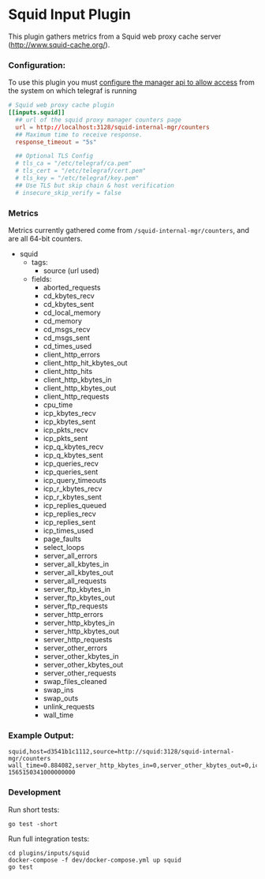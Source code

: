 # Squid Input Plugin

This plugin gathers metrics from a Squid web proxy cache server (http://www.squid-cache.org/).

### Configuration:

To use this plugin you must [configure the manager api to allow access](https://wiki.squid-cache.org/Features/CacheManager) from the system on which telegraf is running

```toml
# Squid web proxy cache plugin
[[inputs.squid]]
  ## url of the squid proxy manager counters page
  url = http://localhost:3128/squid-internal-mgr/counters
  ## Maximum time to receive response.
  response_timeout = "5s"

  ## Optional TLS Config
  # tls_ca = "/etc/telegraf/ca.pem"
  # tls_cert = "/etc/telegraf/cert.pem"
  # tls_key = "/etc/telegraf/key.pem"
  ## Use TLS but skip chain & host verification
  # insecure_skip_verify = false
```

### Metrics

Metrics currently gathered come from `/squid-internal-mgr/counters`, and are all 64-bit counters.

- squid
  - tags:
    - source (url used)      
  - fields:
    - aborted_requests
    - cd_kbytes_recv
    - cd_kbytes_sent
    - cd_local_memory
    - cd_memory
    - cd_msgs_recv
    - cd_msgs_sent
    - cd_times_used
    - client_http_errors
    - client_http_hit_kbytes_out
    - client_http_hits
    - client_http_kbytes_in
    - client_http_kbytes_out
    - client_http_requests
    - cpu_time
    - icp_kbytes_recv
    - icp_kbytes_sent
    - icp_pkts_recv
    - icp_pkts_sent
    - icp_q_kbytes_recv
    - icp_q_kbytes_sent
    - icp_queries_recv
    - icp_queries_sent
    - icp_query_timeouts
    - icp_r_kbytes_recv
    - icp_r_kbytes_sent
    - icp_replies_queued
    - icp_replies_recv
    - icp_replies_sent
    - icp_times_used
    - page_faults
    - select_loops
    - server_all_errors
    - server_all_kbytes_in
    - server_all_kbytes_out
    - server_all_requests
    - server_ftp_kbytes_in
    - server_ftp_kbytes_out
    - server_ftp_requests
    - server_http_errors
    - server_http_kbytes_in
    - server_http_kbytes_out
    - server_http_requests
    - server_other_errors
    - server_other_kbytes_in
    - server_other_kbytes_out
    - server_other_requests
    - swap_files_cleaned
    - swap_ins
    - swap_outs
    - unlink_requests
    - wall_time

### Example Output:

```
squid,host=d3541b1c1112,source=http://squid:3128/squid-internal-mgr/counters wall_time=0.884082,server_http_kbytes_in=0,server_other_kbytes_out=0,icp_kbytes_sent=0,icp_q_kbytes_recv=0,icp_r_kbytes_recv=0,cd_times_used=0,server_all_errors=0,server_other_requests=0,unlink_requests=0,swap_files_cleaned=0,cpu_time=0.056241,server_all_kbytes_out=0,server_http_requests=0,icp_replies_sent=0,icp_replies_queued=0,client_http_hit_kbytes_out=0,cd_msgs_recv=0,cd_kbytes_recv=0,server_other_errors=0,icp_r_kbytes_sent=0,icp_times_used=0,cd_memory=0,client_http_requests=0,client_http_kbytes_in=0,server_http_errors=0,server_ftp_kbytes_in=0,page_faults=0,client_http_errors=0,icp_pkts_sent=0,icp_queries_sent=0,icp_query_timeouts=0,aborted_requests=0,swap_outs=0,swap_ins=0,icp_queries_recv=0,server_ftp_kbytes_out=0,icp_pkts_recv=0,icp_kbytes_recv=0,cd_msgs_sent=0,cd_local_memory=0,client_http_kbytes_out=0,server_all_kbytes_in=0,cd_kbytes_sent=0,server_http_kbytes_out=0,select_loops=2,client_http_hits=0,server_other_kbytes_in=0,server_ftp_requests=0,server_ftp_errors=0,server_all_requests=0,icp_replies_recv=0,icp_q_kbytes_sent=0 1565150341000000000
```

### Development

Run short tests:
```
go test -short
```

Run full integration tests:
```
cd plugins/inputs/squid
docker-compose -f dev/docker-compose.yml up squid
go test
```

